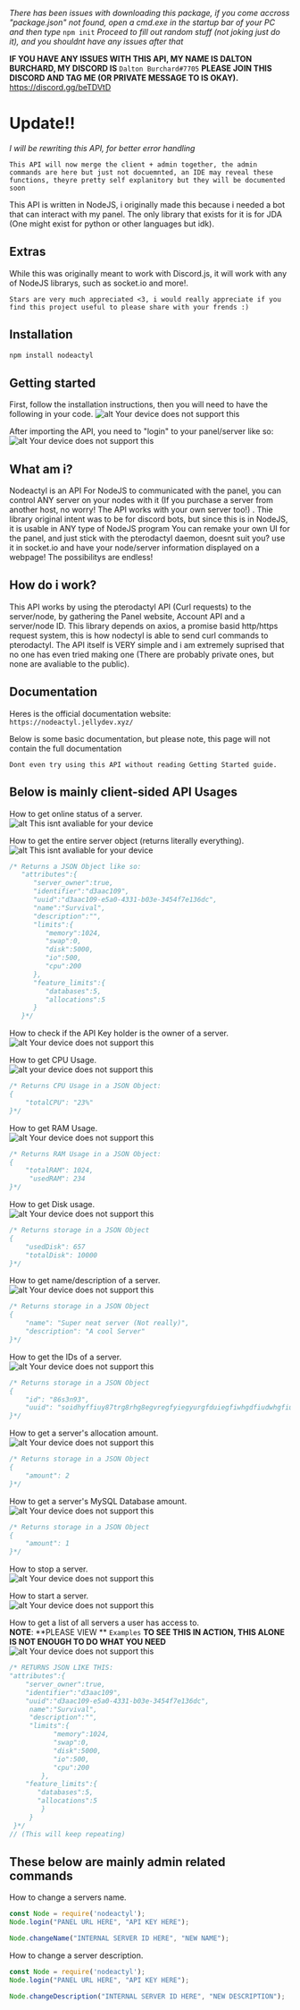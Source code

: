 *There has been issues with downloading this package, if you come accross "package.json" not found, open a cmd.exe in the startup bar of your PC and then type* `npm init` *Proceed to fill out random stuff (not joking just do it), and you shouldnt have any issues after that*

**IF YOU HAVE ANY ISSUES WITH THIS API, MY NAME IS DALTON BURCHARD, MY DISCORD IS** `Dalton Burchard#7705` **PLEASE JOIN THIS DISCORD AND TAG ME (OR PRIVATE MESSAGE TO IS OKAY).** https://discord.gg/beTDVtD

# Update!!
*I will be rewriting this API, for better error handling*

`This API will now merge the client + admin together, the admin commands are here but just not docuemnted, an IDE may reveal these functions, theyre pretty self explanitory but they will be documented soon`

This API is written in NodeJS, i originally made this because  i needed a bot that can interact with my panel. The only library that exists for it is for JDA (One might exist for python or other languages but idk). 

## Extras

While this was originally meant to work with Discord.js, it will work with any of NodeJS librarys, such as socket.io and more!.

`Stars are very much appreciated <3, i would really appreciate if you find this project useful to please share with your frends :)`

## Installation
```javascript
npm install nodeactyl
```

## Getting started
First, follow the installation instructions, then you will need to have the following in your code.
![alt Your device does not support this](https://i.ibb.co/nmcTPKs/require.png)

After importing the API, you need to "login" to your panel/server like so:
![alt Your device does not support this](https://i.ibb.co/MnYV7Mq/install.png)


## What am i?
Nodeactyl is an API For NodeJS to communicated with the panel, you can control ANY server on your nodes with it (If you purchase a server from another host, no worry! The API works with your own server too!) . Thie library original intent was to be for discord bots, but since this is in NodeJS, it is usable in ANY type of NodeJS program You can remake your own UI for the panel, and just stick with the pterodactyl daemon, doesnt suit you? use it in socket.io and have your node/server information displayed on a webpage! The possibilitys are endless! 

## How do i work?
This API works by using the pterodactyl API (Curl requests) to the server/node, by gathering the Panel website, Account API and a server/node ID. This library depends on axios, a promise basid http/https request system, this is how nodectyl is able to send curl commands to pterodactyl. The API itself is VERY simple and i am extremely suprised that no one has even tried making one (There are probably private ones, but none are avaliable to the public).


## Documentation
Heres is the official documentation website: `https://nodeactyl.jellydev.xyz/`

Below is some basic documentation, but please note, this page will not contain 
the full documentation

`Dont even try using this API without reading Getting Started guide.`

## Below is mainly client-sided API Usages


How to get online status of a server.<br />
![alt This isnt avaliable for your device](https://i.ibb.co/Q9WqpSV/isOnline.png)

How to get the entire server object (returns literally everything).
![alt This isnt avaliable for your device](https://i.ibb.co/LkbKHqR/get-Server-Info.png)
```javascript
/* Returns a JSON Object like so:
   "attributes":{
      "server_owner":true,
      "identifier":"d3aac109",
      "uuid":"d3aac109-e5a0-4331-b03e-3454f7e136dc",
      "name":"Survival",
      "description":"",
      "limits":{
         "memory":1024,
         "swap":0,
         "disk":5000,
         "io":500,
         "cpu":200
      },
      "feature_limits":{
         "databases":5,
         "allocations":5
      }
   }*/
```

How to check if the API Key holder is the owner of a server.<br />
![alt Your device does not support this](https://i.ibb.co/Gx67pWk/isOwner.png)

How to get CPU Usage.<br />
![alt your device does not support this](https://i.ibb.co/LvhcMGL/getCPU.png)
```javascript
/* Returns CPU Usage in a JSON Object:
{
    "totalCPU": "23%"
}*/
```

How to get RAM Usage.<br />
![alt Your device does not support this](https://i.ibb.co/ry8fVbF/getRAM.png)
``` javascript
/* Returns RAM Usage in a JSON Object:
{
    "totalRAM": 1024,
     "usedRAM": 234
}*/
```

How to get Disk usage.<br />
![alt Your device does not support this](https://i.ibb.co/3yRJ79X/getDisk.png)
```javascript
/* Returns storage in a JSON Object
{
    "usedDisk": 657
    "totalDisk": 10000
}*/
```

How to get name/description of a server.<br />
![alt Your device does not support this](https://i.ibb.co/hMwF5sf/getNames.png)
```javascript
/* Returns storage in a JSON Object
{
    "name": "Super neat server (Not really)",
    "description": "A cool Server"
}*/
```

How to get the IDs of a server.<br />
![alt Your device does not support this](https://i.ibb.co/XXP8Frd/get-Server-IDs.png)
```javascript
/* Returns storage in a JSON Object
{
    "id": "86s3n93",
    "uuid": "soidhyffiuy87trg8rhg8egvregfyiegyurgfduiegfiwhgdfiudwhgfiuw2huifregyufgwipgfugwiufgyrfguiewgfruehufhgwdg"
}*/
```

How to get a server's allocation amount.<br />
![alt Your device does not support this](https://i.ibb.co/BBpXyNJ/get-Allocation-Amt.png)
```javascript
/* Returns storage in a JSON Object
{
    "amount": 2
}*/
```

How to get a server's MySQL Database amount. <br />
![alt Your device does not support this](https://i.ibb.co/Z2kHBBH/get-Database-Amt.png)
```javascript
/* Returns storage in a JSON Object
{
    "amount": 1
}*/
```

How to stop a server.<br />
![alt Your device does not support this](https://i.ibb.co/VTDvT5q/stop-Server.png)

How to start a server.<br />
![alt Your device does not support this](https://i.ibb.co/ZGX1fBH/start-Server.png)

How to get a list of all servers a user has access to. <br />
**NOTE**: **PLEASE VIEW ** `Examples` **TO SEE THIS IN ACTION, THIS ALONE IS NOT ENOUGH TO DO WHAT YOU NEED**<br />
![alt Your device does not support this](https://i.ibb.co/LPLQHXj/get-All-Servers.png)
```javascript
/* RETURNS JSON LIKE THIS:
"attributes":{
    "server_owner":true,
    "identifier":"d3aac109",
    "uuid":"d3aac109-e5a0-4331-b03e-3454f7e136dc",
     name":"Survival",
     "description":"",
     "limits":{
           "memory":1024,
           "swap":0,
           "disk":5000,
           "io":500,
           "cpu":200
        },
    "feature_limits":{
       "databases":5,
       "allocations":5
        }
     }
 }*/
// (This will keep repeating)
```

## These below are mainly admin related commands

How to change a servers name.
```javascript
const Node = require('nodeactyl');
Node.login("PANEL URL HERE", "API KEY HERE");

Node.changeName("INTERNAL SERVER ID HERE", "NEW NAME");
```

How to change a server description.
```javascript
const Node = require('nodeactyl');
Node.login("PANEL URL HERE", "API KEY HERE");

Node.changeDescription("INTERNAL SERVER ID HERE", "NEW DESCRIPTION");
```
